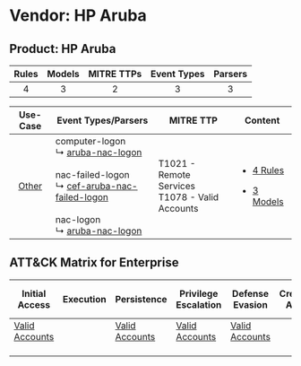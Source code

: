 Vendor: HP Aruba
================
Product: HP Aruba
-----------------
| Rules | Models | MITRE TTPs | Event Types | Parsers |
|:-----:|:------:|:----------:|:-----------:|:-------:|
|   4   |   3    |     2      |      3      |    3    |

|                Use-Case                | Event Types/Parsers                                                                                                                                                                                                                                                                        | MITRE TTP                                             | Content                                                                                            |
|:--------------------------------------:| ------------------------------------------------------------------------------------------------------------------------------------------------------------------------------------------------------------------------------------------------------------------------------------------ | ----------------------------------------------------- | -------------------------------------------------------------------------------------------------- |
| [Other](../../../UseCases/uc_other.md) |  computer-logon<br> ↳ [aruba-nac-logon](Parsers/parserContent_aruba-nac-logon.md)<br><br> nac-failed-logon<br> ↳ [cef-aruba-nac-failed-logon](Parsers/parserContent_cef-aruba-nac-failed-logon.md)<br><br> nac-logon<br> ↳ [aruba-nac-logon](Parsers/parserContent_aruba-nac-logon.md)<br> | T1021 - Remote Services<br>T1078 - Valid Accounts<br> | [<ul><li>4 Rules</li></ul><ul><li>3 Models</li></ul>](Rules_Models/r_m_hp_aruba_hp_aruba_Other.md) |

ATT&CK Matrix for Enterprise
----------------------------
| Initial Access                                                      | Execution | Persistence                                                         | Privilege Escalation                                                | Defense Evasion                                                     | Credential Access | Discovery | Lateral Movement                                                     | Collection | Command and Control | Exfiltration | Impact |
| ------------------------------------------------------------------- | --------- | ------------------------------------------------------------------- | ------------------------------------------------------------------- | ------------------------------------------------------------------- | ----------------- | --------- | -------------------------------------------------------------------- | ---------- | ------------------- | ------------ | ------ |
| [Valid Accounts](https://attack.mitre.org/techniques/T1078)<br><br> |           | [Valid Accounts](https://attack.mitre.org/techniques/T1078)<br><br> | [Valid Accounts](https://attack.mitre.org/techniques/T1078)<br><br> | [Valid Accounts](https://attack.mitre.org/techniques/T1078)<br><br> |                   |           | [Remote Services](https://attack.mitre.org/techniques/T1021)<br><br> |            |                     |              |        |
